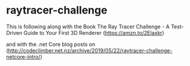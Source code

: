 # raytracer-challenge

This is following along with the Book The Ray Tracer Challenge - A Test-Driven Guide to Your First 3D Renderer (https://amzn.to/2Elaxkr)

and with the .net Core blog posts on (http://codeclimber.net.nz/archive/2019/05/22/raytracer-challenge-netcore-intro/)
